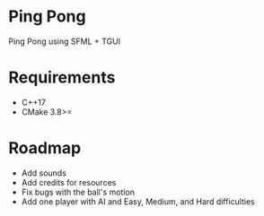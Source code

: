 # Ping Pong
Ping Pong using SFML + TGUI

# Requirements
* C++17
* CMake 3.8>=

# Roadmap
* Add sounds
* Add credits for resources
* Fix bugs with the ball's motion
* Add one player with AI and Easy, Medium, and Hard difficulties
